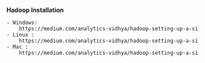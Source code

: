 **Hadoop Installation**

    - Windows:
        https://medium.com/analytics-vidhya/hadoop-setting-up-a-si
    - Linux :
        https://medium.com/analytics-vidhya/hadoop-setting-up-a-si
    - Mac :
        https://medium.com/analytics-vidhya/hadoop-setting-up-a-si